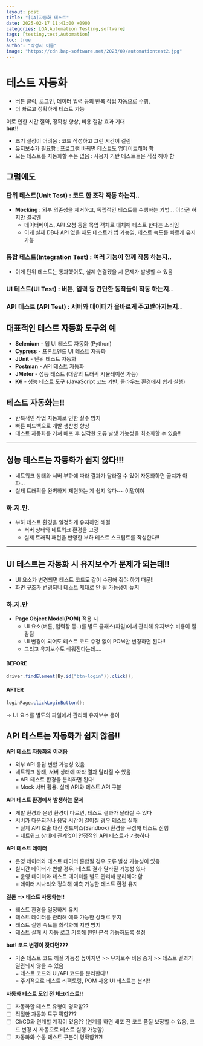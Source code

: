 ```yaml
---
layout: post
title: "[QA]자동화 테스트"
date: 2025-02-17 11:41:00 +0900
categories: [QA,Automation Testing,software]
tags: [testing,test,Automation]
toc: true
author: "작성자 이름"
image: "https://cdn.bap-software.net/2023/09/automationtest2.jpg"
---
```



# 테스트 자동화
- 버튼 클릭, 로그인, 데이터 입력 등의 반복 작업 자동으로 수행,
- 더 빠르고 정확하게 테스트 가능

이로 인한 시간 절약, 정확성 향상, 비용 절감 효과 기대  
**but!!**  
- 초기 설정이 어려움 : 코드 작성하고 그런 시간이 걸림  
- 유지보수가 필요함 : 프로그램 바뀌면 테스트도 업데이트해야 함  
- 모든 테스트를 자동화할 수는 없음 : 사용자 기반 테스트들은 직접 해야 함  

## 그럼에도  
### 단위 테스트(Unit Test) : 코드 한 조각 작동 하는지..
- **Mocking** : 외부 의존성을 제거하고, 독립적인 테스트를 수행하는 기법... 이라곤 하지만 결국엔  
  - 데이터베이스, API 요청 등을 목업 객체로 대체해 테스트 한다는 소리임  
  - 이게 실제 DB나 API 없을 때도 테스트가 쌉 가능임, 테스트 속도를 빠르게 유지 가능  

### 통합 테스트(Integration Test) : 여러 기능이 함께 작동 하는지..
- 이게 단위 테스트는 통과했어도, 실제 연결됐을 시 문제가 발생할 수 있음  

### UI 테스트(UI Test) : 버튼, 입력 등 간단한 동작들이 작동 하는지..  

### API 테스트 (API Test) : 서버와 데이터가 올바르게 주고받아지는지..  

## 대표적인 테스트 자동화 도구의 예
- **Selenium** - 웹 UI 테스트 자동화 (Python)  
- **Cypress** - 프론트엔드 UI 테스트 자동화  
- **JUnit** - 단위 테스트 자동화  
- **Postman** - API 테스트 자동화  
- **JMeter** - 성능 테스트 (대량의 트래픽 시뮬레이션 가능)  
- **K6** - 성능 테스트 도구 (JavaScript 코드 기반, 클라우드 환경에서 쉽게 실행)  

## 테스트 자동화는!!
- 반복적인 작업 자동화로 인한 실수 방지  
- 빠른 피드백으로 개발 생산성 향상  
- 테스트 자동화를 거쳐 배포 후 심각한 오류 발생 가능성을 최소화할 수 있음!!  

---

## 성능 테스트는 자동화가 쉽지 않다!!!
- 네트워크 상태와 서버 부하에 따라 결과가 달라질 수 있어 자동화하면 골치가 아파...  
- 실제 트래픽을 완벽하게 재현하는 게 쉽지 않다~~ 이말이야  

### **하.지.만.**  
- 부하 테스트 환경을 일정하게 유지하면 해결  
  - 서버 상태와 네트워크 환경을 고정  
  - 실제 트래픽 패턴을 반영한 부하 테스트 스크립트를 작성한다!!  

---

## UI 테스트는 자동화 시 유지보수가 문제가 되는데!!
- UI 요소가 변경되면 테스트 코드도 같이 수정해 줘야 하기 때문!!  
- 화면 구조가 변경되니 테스트 제대로 안 될 가능성이 높지  

### **하.지.만**
- **Page Object Model(POM)** 적용 시  
  - UI 요소(버튼, 입력창 등..)를 별도 클래스(파일)에서 관리해 유지보수 비용이 절감됨  
  - UI 변경이 되어도 테스트 코드 수정 없이 POM만 변경하면 된다!!  
  - 그리고 유지보수도 쉬워진다는데....  

#### BEFORE
```java
driver.findElement(By.id("btn-login")).click();
```

#### AFTER
```java
loginPage.clickLoginButton();
```
-> UI 요소를 별도의 파일에서 관리해 유지보수 용이  

## API 테스트는 자동화가 쉽지 않음!!  
**API 테스트 자동화의 어려움**  
- 외부 API 응답 변할 가능성 있음  
- 네트워크 상태, 서버 상태에 따라 결과 달라질 수 있음  
  = API 테스트 환경을 분리하면 된다!  
  = Mock 서버 활용. 실제 API와 테스트 API 구분  

**API 테스트 환경에서 발생하는 문제**  
- 개발 환경과 운영 환경이 다르면, 테스트 결과가 달라질 수 있다  
- 서버가 다운되거나 응답 시간이 길어질 경우 테스트 실패  
  = 실제 API 호출 대신 샌드박스(Sandbox) 환경을 구성해 테스트 진행  
  = 네트워크 상태에 관계없이 안정적인 API 테스트가 가능하다  

**API 테스트 데이터**  
- 운영 데이터와 테스트 데이터 혼합될 경우 오류 발생 가능성이 있음  
- 실시간 데이터가 변할 경우, 테스트 결과 달라질 가능성 있다  
  = 운영 데이터와 테스트 데이터를 별도 관리해 분리해야 함  
  = 데이터 시나리오 정의해 예측 가능한 테스트 환경 유지  

**결론 => 테스트 자동화는!!**  
- 테스트 환경을 일정하게 유지  
- 테스트 데이터를 관리해 예측 가능한 상태로 유지  
- 테스트 실행 속도를 최적화해 지연 방지  
- 테스트 실패 시 자동 로그 기록해 원인 분석 가능하도록 설정  

**but! 코드 변경이 잦다면???**  
- 기존 테스트 코드 깨질 가능성 높아지면 >> 유지보수 비용 증가 >> 테스트 결과가 일관되지 않을 수 있음  
= 테스트 코드와 UI/API 코드를 분리한다!!  
  = 주기적으로 테스트 리팩토링, POM 사용 UI 테스트는 분리!!  

**자동화 테스트 도입 전 체크리스트!!**  
- [ ] 자동화할 테스트 유형이 명확함??  
- [ ] 적절한 자동화 도구 픽함???  
- [ ] CI/CD와 연계할 계획이 있음?? (연계를 하면 배포 전 코드 품질 보장할 수 있음, 코드 변경 시 자동으로 테스트 실행 가능함)  
- [ ] 자동화와 수동 테스트 구분이 명확함?!?!  

